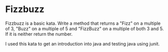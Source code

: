 # Fizzbuzz

Fizzbuzz is a basic kata. Write a method that returns a "Fizz" on a multiple of 3, "Buzz" on a multiple of 5 and "FizzBuzz" on a multiple of both 3 and 5. If it is neither return the number. 

I used this kata to get an introduction into java and testing java using junit. 